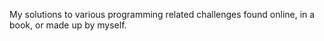 My solutions to various programming related challenges found online, in a book, or made up by myself.